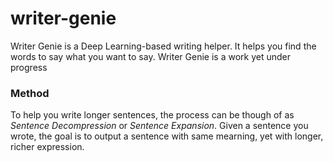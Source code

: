 # writer-genie

Writer Genie is a Deep Learning-based writing helper. It helps you find the words to say what you want to say. 
Writer Genie is a work yet under progress

### Method

 To help you write longer sentences, the process can be though of as *Sentence Decompression* or *Sentence Expansion*. Given a sentence you wrote, the goal is to output a sentence with same mearning, yet with longer, richer expression.

